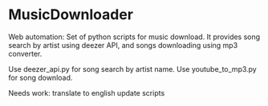 # MusicDownloader
Web automation: Set of python scripts for music download. It provides song search by artist using deezer API, and songs downloading using mp3 converter.

Use deezer_api.py for song search by artist name.
Use youtube_to_mp3.py for song download.

Needs work:
translate to english
update scripts
